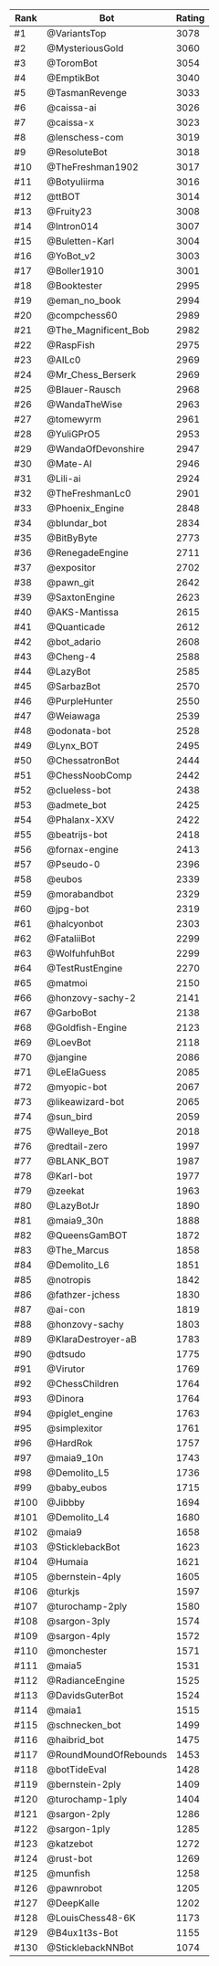 Rank|Bot|Rating
---|---|---
#1|@VariantsTop|3078
#2|@MysteriousGold|3060
#3|@ToromBot|3054
#4|@EmptikBot|3040
#5|@TasmanRevenge|3033
#6|@caissa-ai|3026
#7|@caissa-x|3023
#8|@lenschess-com|3019
#9|@ResoluteBot|3018
#10|@TheFreshman1902|3017
#11|@Botyuliirma|3016
#12|@ttBOT|3014
#13|@Fruity23|3008
#14|@Intron014|3007
#15|@Buletten-Karl|3004
#16|@YoBot_v2|3003
#17|@Boller1910|3001
#18|@Booktester|2995
#19|@eman_no_book|2994
#20|@compchess60|2989
#21|@The_Magnificent_Bob|2982
#22|@RaspFish|2975
#23|@AILc0|2969
#24|@Mr_Chess_Berserk|2969
#25|@Blauer-Rausch|2968
#26|@WandaTheWise|2963
#27|@tomewyrm|2961
#28|@YuliGPrO5|2953
#29|@WandaOfDevonshire|2947
#30|@Mate-AI|2946
#31|@Lili-ai|2924
#32|@TheFreshmanLc0|2901
#33|@Phoenix_Engine|2848
#34|@blundar_bot|2834
#35|@BitByByte|2773
#36|@RenegadeEngine|2711
#37|@expositor|2702
#38|@pawn_git|2642
#39|@SaxtonEngine|2623
#40|@AKS-Mantissa|2615
#41|@Quanticade|2612
#42|@bot_adario|2608
#43|@Cheng-4|2588
#44|@LazyBot|2585
#45|@SarbazBot|2570
#46|@PurpleHunter|2550
#47|@Weiawaga|2539
#48|@odonata-bot|2528
#49|@Lynx_BOT|2495
#50|@ChessatronBot|2444
#51|@ChessNoobComp|2442
#52|@clueless-bot|2438
#53|@admete_bot|2425
#54|@Phalanx-XXV|2422
#55|@beatrijs-bot|2418
#56|@fornax-engine|2413
#57|@Pseudo-0|2396
#58|@eubos|2339
#59|@morabandbot|2329
#60|@jpg-bot|2319
#61|@halcyonbot|2303
#62|@FataliiBot|2299
#63|@WolfuhfuhBot|2299
#64|@TestRustEngine|2270
#65|@matmoi|2150
#66|@honzovy-sachy-2|2141
#67|@GarboBot|2138
#68|@Goldfish-Engine|2123
#69|@LoevBot|2118
#70|@jangine|2086
#71|@LeElaGuess|2085
#72|@myopic-bot|2067
#73|@likeawizard-bot|2065
#74|@sun_bird|2059
#75|@Walleye_Bot|2018
#76|@redtail-zero|1997
#77|@BLANK_BOT|1987
#78|@Karl-bot|1977
#79|@zeekat|1963
#80|@LazyBotJr|1890
#81|@maia9_30n|1888
#82|@QueensGamBOT|1872
#83|@The_Marcus|1858
#84|@Demolito_L6|1851
#85|@notropis|1842
#86|@fathzer-jchess|1830
#87|@ai-con|1819
#88|@honzovy-sachy|1803
#89|@KlaraDestroyer-aB|1783
#90|@dtsudo|1775
#91|@Virutor|1769
#92|@ChessChildren|1764
#93|@Dinora|1764
#94|@piglet_engine|1763
#95|@simplexitor|1761
#96|@HardRok|1757
#97|@maia9_10n|1743
#98|@Demolito_L5|1736
#99|@baby_eubos|1715
#100|@Jibbby|1694
#101|@Demolito_L4|1680
#102|@maia9|1658
#103|@SticklebackBot|1623
#104|@Humaia|1621
#105|@bernstein-4ply|1605
#106|@turkjs|1597
#107|@turochamp-2ply|1580
#108|@sargon-3ply|1574
#109|@sargon-4ply|1572
#110|@monchester|1571
#111|@maia5|1531
#112|@RadianceEngine|1525
#113|@DavidsGuterBot|1524
#114|@maia1|1515
#115|@schnecken_bot|1499
#116|@haibrid_bot|1475
#117|@RoundMoundOfRebounds|1453
#118|@botTideEval|1428
#119|@bernstein-2ply|1409
#120|@turochamp-1ply|1404
#121|@sargon-2ply|1286
#122|@sargon-1ply|1285
#123|@katzebot|1272
#124|@rust-bot|1269
#125|@munfish|1258
#126|@pawnrobot|1205
#127|@DeepKalle|1202
#128|@LouisChess48-6K|1173
#129|@B4ux1t3s-Bot|1155
#130|@SticklebackNNBot|1074
